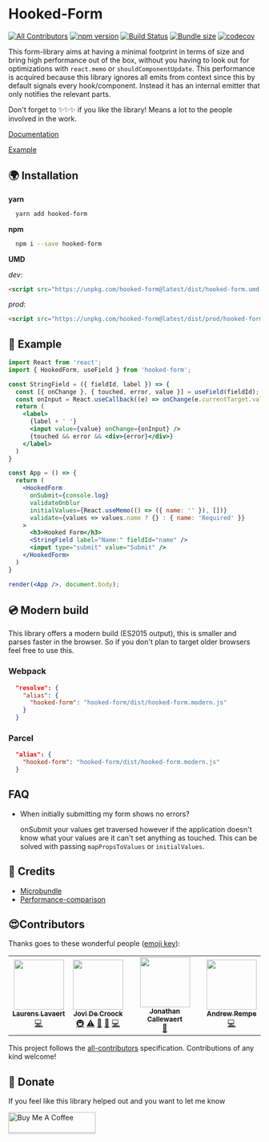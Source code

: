 # Hooked-Form

[![All Contributors](https://img.shields.io/badge/all_contributors-3-orange.svg?style=flat-square)](#contributors)
[![npm version](https://badge.fury.io/js/hooked-form.svg)](https://badge.fury.io/js/hooked-form)
[![Build Status](https://travis-ci.org/JoviDeCroock/hooked-form.svg?branch=master)](https://travis-ci.org/JoviDeCroock/hooked-form)
[![Bundle size](https://badgen.net/bundlephobia/minzip/hooked-form)](https://badgen.net/bundlephobia/minzip/hooked-form)
[![codecov](https://codecov.io/gh/JoviDeCroock/Hooked-Form/branch/master/graph/badge.svg)](https://codecov.io/gh/JoviDeCroock/Hooked-Form)

This form-library aims at having a minimal footprint in terms of size and bring high performance out of the box, without you having
to look out for optimizations with `react.memo` or `shouldComponentUpdate`. This performance is acquired because this library ignores
all emits from context since this by default signals every hook/component. Instead it has an internal emitter that only notifies the
relevant parts.

Don't forget to ✨✨✨ if you like the library! Means a lot to the people involved in the work.

[Documentation](https://jovidecroock.github.io/hooked-form/)

[Example](https://codesandbox.io/s/sweet-poincare-3km8r4k16)

## 🌍 Installation

**yarn**

```bash
  yarn add hooked-form
```

**npm**

```bash
  npm i --save hooked-form
```

**UMD**

_dev_:

```html
<script src="https://unpkg.com/hooked-form@latest/dist/hooked-form.umd.js"></script>
```

_prod_:

```html
<script src="https://unpkg.com/hooked-form@latest/dist/prod/hooked-form.umd.js"></script>
```

## 🎨 Example

```jsx
import React from 'react';
import { HookedForm, useField } from 'hooked-form';

const StringField = ({ fieldId, label }) => {
  const [{ onChange }, { touched, error, value }] = useField(fieldId);
  const onInput = React.useCallback((e) => onChange(e.currentTarget.value), [onChange]);
  return (
    <label>
      {label + ' '}
      <input value={value} onChange={onInput} />
      {touched && error && <div>{error}</div>}
    </label>
  )
}

const App = () => {
  return (
    <HookedForm
      onSubmit={console.log}
      validateOnblur
      initialValues={React.useMemo(() => ({ name: '' }), [])}
      validate={values => values.name ? {} : { name: 'Required' }}
    >
      <h3>Hooked Form</h3>
      <StringField label="Name:" fieldId="name" />
      <input type="submit" value="Submit" />
    </HookedForm>
  )
}

render(<App />, document.body);
```

## 💿 Modern build

This library offers a modern build (ES2015 output), this is smaller and parses faster in the browser.
So if you don't plan to target older browsers feel free to use this.

### Webpack

```json
  "resolve": {
    "alias": {
      "hooked-form": "hooked-form/dist/hooked-form.modern.js"
    }
  }
```

### Parcel

```json
  "alias": {
    "hooked-form": "hooked-form/dist/hooked-form.modern.js"
  }
```

## FAQ

- When initially submitting my form shows no errors?
  
  onSubmit your values get traversed however if the application doesn't know what your values are
  it can't set anything as touched. This can be solved with passing `mapPropsToValues` or `initialValues`.

## 📢 Credits

- [Microbundle](https://github.com/developit/microbundle)
- [Performance-comparison](https://codesandbox.io/s/react-form-library-stress-test-81swz)

## 😍Contributors

Thanks goes to these wonderful people ([emoji key](https://github.com/all-contributors/all-contributors#emoji-key)):

<!-- ALL-CONTRIBUTORS-LIST:START - Do not remove or modify this section -->
<!-- prettier-ignore-start -->
<!-- markdownlint-disable -->
<table>
  <tr>
    <td align="center"><a href="https://www.faktion.com"><img src="https://avatars1.githubusercontent.com/u/6225486?v=4" width="100px;" alt=""/><br /><sub><b>Laurens Lavaert</b></sub></a><br /><a href="https://github.com/JoviDeCroock/hooked-form/commits?author=Pruxis" title="Code">💻</a></td>
    <td align="center"><a href="https://www.jovidecroock.com/"><img src="https://avatars3.githubusercontent.com/u/17125876?v=4" width="100px;" alt=""/><br /><sub><b>Jovi De Croock</b></sub></a><br /><a href="#infra-JoviDeCroock" title="Infrastructure (Hosting, Build-Tools, etc)">🚇</a> <a href="https://github.com/JoviDeCroock/hooked-form/commits?author=JoviDeCroock" title="Tests">⚠️</a> <a href="https://github.com/JoviDeCroock/hooked-form/pulls?q=is%3Apr+reviewed-by%3AJoviDeCroock" title="Reviewed Pull Requests">👀</a> <a href="https://github.com/JoviDeCroock/hooked-form/commits?author=JoviDeCroock" title="Documentation">📖</a> <a href="https://github.com/JoviDeCroock/hooked-form/commits?author=JoviDeCroock" title="Code">💻</a></td>
    <td align="center"><a href="https://www.faktion.com/"><img src="https://avatars3.githubusercontent.com/u/17174776?v=4" width="100px;" alt=""/><br /><sub><b>Jonathan Callewaert</b></sub></a><br /><a href="https://github.com/JoviDeCroock/hooked-form/issues?q=author%3AJonathanCa97" title="Bug reports">🐛</a></td>
    <td align="center"><a href="https://github.com/arempe93"><img src="https://avatars1.githubusercontent.com/u/4637120?v=4" width="100px;" alt=""/><br /><sub><b>Andrew Rempe</b></sub></a><br /><a href="https://github.com/JoviDeCroock/hooked-form/commits?author=arempe93" title="Code">💻</a></td>
  </tr>
</table>

<!-- markdownlint-enable -->
<!-- prettier-ignore-end -->
<!-- ALL-CONTRIBUTORS-LIST:END -->

This project follows the [all-contributors](https://github.com/all-contributors/all-contributors) specification. Contributions of any kind welcome!

## 🍔 Donate

If you feel like this library helped out and you want to let me know

<a href="https://www.buymeacoffee.com/jovidc" target="_blank"><img src="https://www.buymeacoffee.com/assets/img/custom_images/orange_img.png" alt="Buy Me A Coffee" style="height: 41px !important;width: 174px !important;box-shadow: 0px 3px 2px 0px rgba(190, 190, 190, 0.5) !important;-webkit-box-shadow: 0px 3px 2px 0px rgba(190, 190, 190, 0.5) !important;" ></a>
